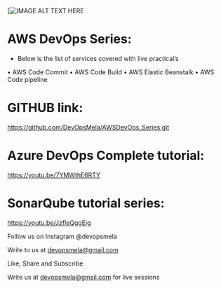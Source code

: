 
[![IMAGE ALT TEXT HERE](http://www.youtube.com/watch?v=https://youtu.be/3cg5yq7MdnQ)

# AWS DevOps Series:
- Below is the list of services covered with live practical’s

•	AWS Code Commit
•	AWS Code Build
•	AWS Elastic Beanstalk 
•	AWS Code pipeline 

# GITHUB link:

https://github.com/DevOpsMela/AWSDevOps_Series.git

# Azure DevOps Complete tutorial:

https://youtu.be/7YMWthE6RTY

# SonarQube tutorial series:

https://youtu.be/JzfleQggEig

Follow us on Instagram @devopsmela

Write to us at devopsmela@gmail.com 

Like, Share and Subscribe

Write us at devopsmela@gmail.com for live sessions
